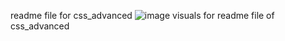 readme file for css_advanced
![image](https://user-images.githubusercontent.com/109481899/215106663-87a387f3-25c5-433a-b816-2c3835e57bb2.png)
visuals for readme file of css_advanced
